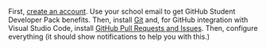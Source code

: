First, [create an account](https://github.com/join). Use your school email to get GitHub Student Developer Pack benefits. Then, install [Git](https://git-scm.com/download) and, for GitHub integration with Visual Studio Code, install [GitHub Pull Requests and Issues](https://marketplace.visualstudio.com/items?itemName=GitHub.vscode-pull-request-github). Then, configure everything (it should show notifications to help you with this.)